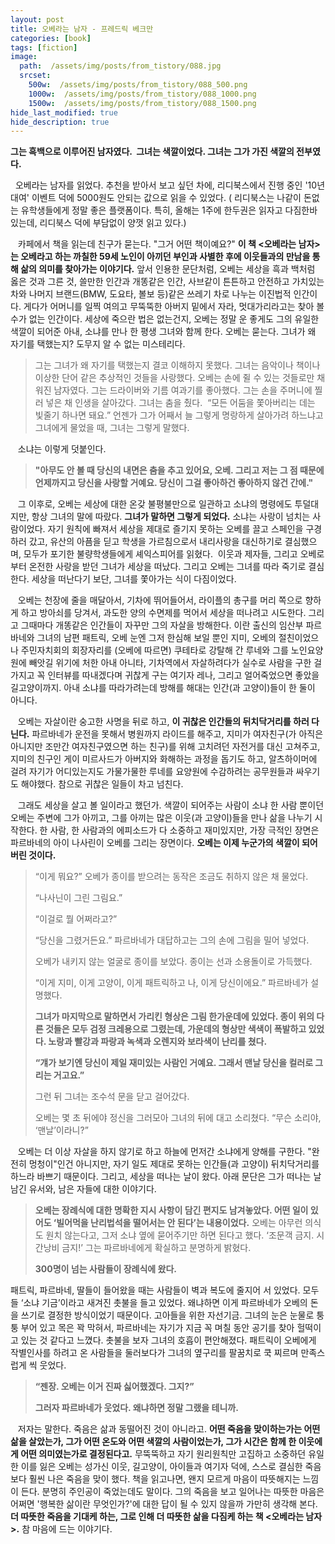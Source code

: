 ```yaml
---
layout: post
title: 오베라는 남자 - 프레드릭 베크만
categories: [book]
tags: [fiction]
image:
  path:  /assets/img/posts/from_tistory/088.jpg
  srcset:
    500w:  /assets/img/posts/from_tistory/088_500.png
    1000w:  /assets/img/posts/from_tistory/088_1000.png
    1500w:  /assets/img/posts/from_tistory/088_1500.png
hide_last_modified: true
hide_description: true
---
```


  


  


**그는 흑백으로 이루어진 남자였다.  그녀는 색깔이었다. 그녀는 그가 가진 색깔의 전부였다.**

  


  오베라는 남자를 읽었다. 추천을 받아서 보고 싶던 차에, 리디북스에서 진행 중인 '10년 대여' 이벤트 덕에 5000원도 안되는 값으로 읽을 수 있었다. ( 리디북스는 나같이 돈없는 유학생들에게 정말 좋은 플랫폼이다. 특히, 올해는 1주에 한두권은 읽자고 다짐한바 있는데, 리디북스 덕에 부담없이 양껏 읽고 있다.)

  


   카페에서 책을 읽는데 친구가 묻는다. "그거 어떤 책이예요?" **이 책 <오베라는 남자\>는 오베라고 하는 까칠한 59세 노인이 아끼던 부인과 사별한 후에 이웃들과의 만남을 통해 삶의 의미를 찾아가는 이야기다.** 앞서 인용한 문단처럼, 오베는 세상을 흑과 백처럼 옳은 것과 그른 것, 쓸만한 인간과 개똥같은 인간, 사브같이 튼튼하고 안전하고 가치있는 차와 나머지 브랜드(BMW, 도요타, 볼보 등)같은 쓰레기 차로 나누는 이진법적 인간이다. 게다가 어머니를 일찍 여의고 무뚝뚝한 아버지 밑에서 자라, 멋대가리라고는 찾아 볼 수가 없는 인간이다. 세상에 죽으란 법은 없는건지, 오베는 정말 운 좋게도 그의 유일한 색깔이 되어준 아내, 소냐를 만나 한 평생 그녀와 함께 한다. 오베는 묻는다. 그녀가 왜 자기를 택했는지? 도무지 알 수 없는 미스테리다.

  


> 그는 그녀가 왜 자기를 택했는지 결코 이해하지 못했다. 그녀는 음악이나 책이나 이상한 단어 같은 추상적인 것들을 사랑했다. 오베는 손에 쥘 수 있는 것들로만 채워진 남자였다. 그는 드라이버와 기름 여과기를 좋아했다. 그는 손을 주머니에 찔러 넣은 채 인생을 살아갔다. 그녀는 춤을 췄다.  “모든 어둠을 쫓아버리는 데는 빛줄기 하나면 돼요.” 언젠가 그가 어째서 늘 그렇게 명랑하게 살아가려 하느냐고 그녀에게 물었을 때, 그녀는 그렇게 말했다.

  


   소냐는 이렇게 덧붙인다.

> **"아무도 안 볼 때 당신의 내면은 춤을 추고 있어요, 오베. 그리고 저는 그 점 때문에 언제까지고 당신을 사랑할 거예요. 당신이 그걸 좋아하건 좋아하지 않건 간에."**

  


   그 이후로, 오베는 세상에 대한 온갖 불평불만으로 일관하고 소냐의 명령에도 투덜대지만, 항상 그녀의 말에 따랐다. **그녀가 말하면 그렇게 되었다.** 소냐는 사랑이 넘치는 사람이었다. 자기 원칙에 빠져서 세상을 제대로 즐기지 못하는 오베를 끌고 스페인을 구경하러 갔고, 유산의 아픔을 딛고 학생을 가르침으로서 내리사랑을 대신하기로 결심했으며, 모두가 포기한 불량학생들에게 셰익스피어를 읽혔다.  이웃과 제자들, 그리고 오베로부터 온전한 사랑을 받던 그녀가 세상을 떠났다. 그리고 오베는 그녀를 따라 죽기로 결심한다. 세상을 떠난다기 보단, 그녀를 쫓아가는 식이 다짐이었다.

  


   오베는 천장에 줄을 매달아서, 기차에 뛰어들어서, 라이플의 총구를 머리 쪽으로 향하게 하고 방아쇠를 당겨서, 과도한 양의 수면제를 먹어서 세상을 떠나려고 시도한다. 그리고 그때마다 개똥같은 인간들이 자꾸만 그의 자살을 방해한다. 이란 출신의 임산부 파르바네와 그녀의 남편 패트릭, 오베 눈엔 그저 한심해 보일 뿐인 지미, 오베의 절친이었으나 주민자치회의 회장자리를 (오베에 따르면) 쿠테타로 강탈해 간 루네와 그를 노인요양원에 빼앗길 위기에 처한 아내 아니타, 기차역에서 자살하려다가 실수로 사람을 구한 걸 가지고 꼭 인터뷰를 따내겠다며 귀찮게 구는 여기자 레나, 그리고 얼어죽었으면 좋았을 길고양이까지. 아내 소냐를 따라가려는데 방해를 해대는 인간(과 고양이)들이 한 둘이 아니다.

  


   오베는 자살이란 숭고한 사명을 뒤로 하고, **이 귀찮은 인간들의 뒤치닥거리를 하러 다닌다.** 파르바네가 운전을 못해서 병원까지 라이드를 해주고, 지미가 여자친구(가 아직은 아니지만 조만간 여자친구였으면 하는 친구)를 위해 고치려던 자전거를 대신 고쳐주고, 지미의 친구인 게이 미르사드가 아버지와 화해하는 과정을 돕기도 하고, 알츠하이머에 걸려 자기가 어디있는지도 가물가물한 루네를 요양원에 수감하려는 공무원들과 싸우기도 해야했다. 참으로 귀찮은 일들이 차고 넘친다.

  


   그래도 세상을 살고 볼 일이라고 했던가. 색깔이 되어주는 사람이 소냐 한 사람 뿐이던 오베는 주변에 그가 아끼고, 그를 아끼는 많은 이웃(과 고양이)들을 만나 삶을 나누기 시작한다. 한 사람, 한 사람과의 에피소드가 다 소중하고 재미있지만, 가장 극적인 장면은 파르바네의 아이 나사린이 오베를 그리는 장면이다. **오베는 이제 누군가의 색깔이 되어버린 것이다.**

  


> “이게 뭐요?” 오베가 종이를 받으려는 동작은 조금도 취하지 않은 채 물었다.
>
> “나사닌이 그린 그림요.”
>
> “이걸로 뭘 어쩌라고?”
>
> “당신을 그렸거든요.” 파르바네가 대답하고는 그의 손에 그림을 밀어 넣었다.
>
> 오베가 내키지 않는 얼굴로 종이를 보았다. 종이는 선과 소용돌이로 가득했다.
>
> “이게 지미, 이게 고양이, 이게 패트릭하고 나, 이게 당신이에요.” 파르바네가 설명했다.
>
> **그녀가 마지막으로 말하면서 가리킨 형상은 그림 한가운데에 있었다. 종이 위의 다른 것들은 모두 검정 크레용으로 그렸는데, 가운데의 형상만 색색이 폭발하고 있었다. 노랑과 빨강과 파랑과 녹색과 오렌지와 보라색이 난리를 쳤다.**
>
> **“걔가 보기엔 당신이 제일 재미있는 사람인 거예요. 그래서 맨날 당신을 컬러로 그리는 거고요.”**
>
> 그런 뒤 그녀는 조수석 문을 닫고 걸어갔다.
>
> 오베는 몇 초 뒤에야 정신을 그러모아 그녀의 뒤에 대고 소리쳤다. “무슨 소리야, ‘맨날’이라니?”

  


   오베는 더 이상 자살을 하지 않기로 하고 하늘에 먼저간 소냐에게 양해를 구한다. "완전히 멍청이"인건 아니지만, 자기 일도 제대로 못하는 인간들(과 고양이) 뒤치닥거리를 하느라 바쁘기 때문이다. 그리고, 세상을 떠나는 날이 왔다. 아래 문단은 그가 떠나는 날 남긴 유서와, 남은 자들에 대한 이야기다.

  


> **오베는 장례식에 대한 명확한 지시 사항이 담긴 편지도 남겨놓았다. 어떤 일이 있어도 ‘빌어먹을 난리법석을 떨어서는 안 된다’는 내용이었다.** 오베는 아무런 의식도 원치 않는다고, 그저 소냐 옆에 묻어주기만 하면 된다고 했다. ‘조문객 금지. 시간낭비 금지!’ 그는 파르바네에게 확실하고 분명하게 밝혔다.
>
> **300명이 넘는 사람들이 장례식에 왔다.**

  


패트릭, 파르바네, 딸들이 들어왔을 때는 사람들이 벽과 복도에 줄지어 서 있었다. 모두들 ‘소냐 기금’이라고 새겨진 촛불을 들고 있었다. 왜냐하면 이게 파르바네가 오베의 돈을 쓰기로 결정한 방식이었기 때문이다. 고아들을 위한 자선기금. 그녀의 눈은 눈물로 퉁퉁 부어 있고 목은 꽉 막혀서, 파르바네는 자기가 지금 꼭 며칠 동안 공기를 찾아 헐떡이고 있는 것 같다고 느꼈다. 촛불을 보자 그녀의 호흡이 편안해졌다. 패트릭이 오베에게 작별인사를 하려고 온 사람들을 둘러보다가 그녀의 옆구리를 팔꿈치로 쿡 찌르며 만족스럽게 씩 웃었다.

> **“젠장. 오베는 이거 진짜 싫어했겠다. 그지?”**
>
> **그러자 파르바네가 웃었다. 왜냐하면 정말 그랬을 테니까.**

  


   저자는 말한다. 죽음은 삶과 동떨어진 것이 아니라고. **어떤 죽음을 맞이하는가는 어떤 삶을 살았는가, 그가 어떤 온도와 어떤 색깔의 사람이었는가, 그가 시간은 함께 한 이웃에게 어떤 의미였는가로 결정된다고.** 무뚝뚝하고 자기 원리원칙만 고집하고 소중하던 유일한 이를 잃은 오베는 성가신 이웃, 길고양이, 아이들과 여기자 덕에, 스스로 결심한 죽음보다 훨씬 나은 죽음을 맞이 했다. 책을 읽고나면, 왠지 모르게 마음이 따뜻해지는 느낌이 든다. 분명히 주인공이 죽었는데도 말이다. 그의 죽음을 보고 일어나는 따뜻한 마음은 어쩌면 '행복한 삶이란 무엇인가?'에 대한 답이 될 수 있지 않을까 가만히 생각해 본다. **더 따뜻한 죽음을 기대케 하는, 그로 인해 더 따뜻한 삶을 다짐케 하는 책 <오베라는 남자\>.** 참 마음에 드는 이야기다.

  


